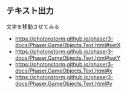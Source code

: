 ## テキスト出力

文字を移動させてみる

* https://photonstorm.github.io/phaser3-docs/Phaser.GameObjects.Text.html#setX
* https://photonstorm.github.io/phaser3-docs/Phaser.GameObjects.Text.html#setY
* https://photonstorm.github.io/phaser3-docs/Phaser.GameObjects.Text.html#x
* https://photonstorm.github.io/phaser3-docs/Phaser.GameObjects.Text.html#y

<script type="module">

const config = {
	type: Phaser.AUTO,
	width: 800,
	height: 600,
	physics: {
		default: "arcade",
		arcade: {
			debug: true
		}
	},
	scene: {
		preload: preload,
		create: create,
		update: update
	}
};

const game = new Phaser.Game(config);
let display;
let text;
let i = 0;

function preload()
{
}

function create()
{
	display = this.add.text(10, 10, "x: 0, y: 0");
	text = this.add.text(200, 200, "Hello World");
}

function update()
{
	i++;
	text.setX(200 + i % 200);
	text.setY(200 + i % 50);
	
	display.setText(`x: ${text.x}, y: ${text.y}`);
}

</script>
